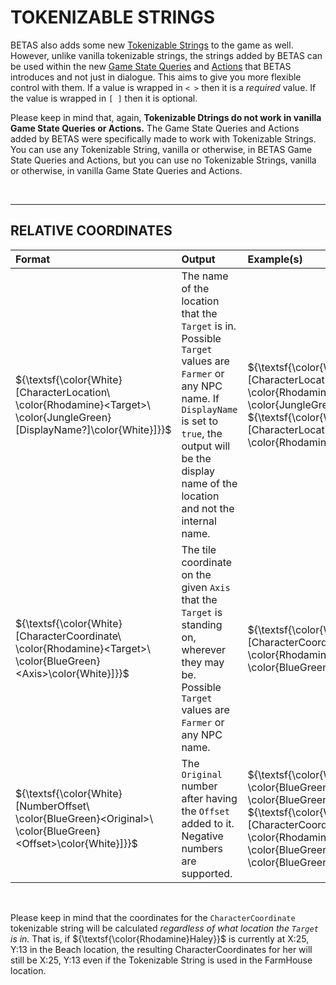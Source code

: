 ﻿# TOKENIZABLE STRINGS

BETAS also adds some new [Tokenizable Strings](https://stardewvalleywiki.com/Modding:Tokenizable_strings) to the game as well. However, unlike vanilla tokenizable strings, the strings added by BETAS can be used within the new [Game State Queries](GameStateQueries.md) and [Actions](Actions.md) that BETAS introduces and not just in dialogue. This aims to give you more flexible control with them. If a value is wrapped in `< >` then it is a _required_ value. If the value is wrapped in `[ ]` then it is optional.

Please keep in mind that, again, **Tokenizable Dtrings do not work in vanilla Game State Queries or Actions.** The Game State Queries and Actions added by BETAS were specifically made to work with Tokenizable Strings. You can use any Tokenizable String, vanilla or otherwise, in BETAS Game State Queries and Actions, but you can use no Tokenizable Strings, vanilla or otherwise, in vanilla Game State Queries and Actions.

<br>

* * *

## RELATIVE COORDINATES <a name="Coordinates"></a>

| Format                                                                                                                     | Output                                                                                                                                                                                                                     | Example(s)                                                                                                                                                                                                                                                       |
|:---------------------------------------------------------------------------------------------------------------------------|:---------------------------------------------------------------------------------------------------------------------------------------------------------------------------------------------------------------------------|:-----------------------------------------------------------------------------------------------------------------------------------------------------------------------------------------------------------------------------------------------------------------|
| $`{\textsf{\color{White}[CharacterLocation\ \color{Rhodamine}<Target>\ \color{JungleGreen}[DisplayName?]\color{White}]}}`$ | The name of the location that the `Target` is in. Possible `Target` values are `Farmer` or any NPC name. If `DisplayName` is set to `true`, the output will be the display name of the location and not the internal name. | $`{\textsf{\color{White}[CharacterLocation\ \color{Rhodamine}Haley\ \color{JungleGreen}true\color{White}]}}`$<br>$`{\textsf{\color{White}[CharacterLocation\ \color{Rhodamine}Emily\color{White}]}}`$                                                            |
| $`{\textsf{\color{White}[CharacterCoordinate\ \color{Rhodamine}<Target>\ \color{BlueGreen}<Axis>\color{White}]}}`$         | The tile coordinate on the given `Axis` that the `Target` is standing on, wherever they may be. Possible `Target` values are `Farmer` or any NPC name.                                                                     | $`{\textsf{\color{White}[CharacterCoordinate\ \color{Rhodamine}Haley\ \color{BlueGreen}X\color{White}]}}`$                                                                                                                                                       |
| $`{\textsf{\color{White}[NumberOffset\ \color{BlueGreen}<Original>\ \color{BlueGreen}<Offset>\color{White}]}}`$            | The `Original` number after having the `Offset` added to it. Negative numbers are supported.                                                                                                                               | $`{\textsf{\color{White}[NumberOffset\ \color{BlueGreen}5\ \color{BlueGreen}-3\color{White}]}}`$<br>$`{\textsf{\color{White}[NumberOffset\ [CharacterCoordinate\ \color{Rhodamine}Haley\ \color{BlueGreen}Y\color{White}]\ \color{BlueGreen}10\color{White}]}}`$ |
<br>

Please keep in mind that the coordinates for the `CharacterCoordinate` tokenizable string will be calculated _regardless of what location the `Target` is in._ That is, if $`{\textsf{\color{Rhodamine}Haley}}`$ is currently at X:25, Y:13 in the Beach location, the resulting CharacterCoordinates for her will still be X:25, Y:13 even if the Tokenizable String is used in the FarmHouse location.